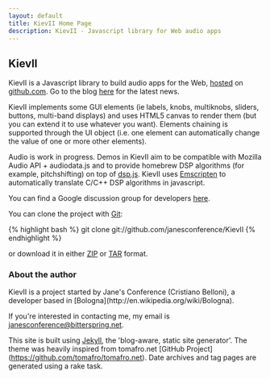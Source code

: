 ```yaml
---
layout: default
title: KievII Home Page
description: KievII - Javascript library for Web audio apps
---
```

<h2>KievII</h2>


KievII is a Javascript library to build audio apps for the Web, [hosted](https://github.com/janesconference/KievII) on [github.com](http://github.com). Go to the blog [here](blog.html) for the latest news.

KievII implements some GUI elements (ie labels, knobs, multiknobs, sliders, buttons, multi-band displays) and uses HTML5 canvas to render them (but you can extend it to use whatever you want).
Elements chaining is supported through the UI object (i.e. one element can automatically change the value of one or more other elements).

Audio is work in progress. Demos in KievII aim to be compatible with Mozilla Audio API + audiodata.js and to provide homebrew DSP algorithms (for example, pitchshifting) on top of [dsp.js](http://github.com/corbanbrook/dsp.js/).
KievII uses [Emscripten](https://github.com/janesconference/KievII/tree/master/dsp/emscripten_compiled) to automatically  translate C/C++ DSP algorithms in javascript.

You can find a Google discussion group for developers [here][group_address].

You can clone the project with [Git](http://git-scm.com):

{% highlight bash %}
git clone git://github.com/janesconference/KievII
{% endhighlight %}

or download it in either [ZIP](http://github.com/janesconference/KievII/zipball/master) or [TAR](http://github.com/janesconference/KievII/tarball/master) format.

<h3>About the author</h3>
KievII is a project started by Jane's Conference (Cristiano Belloni), a developer based in [Bologna](http://en.wikipedia.org/wiki/Bologna).  

If you're interested in contacting me, my email is <a href="mailto:janesconference@bittespring.net">janesconference@bitterspring.net</a>.

This site is built using [Jekyll](http://github.com/mojombo/jekyll/tree/master), the 'blog-aware, static site generator'.  The theme was heavily inspired from tomafro.net [GitHub Project] (https://github.com/tomafro/tomafro.net). Date archives and tag pages are generated using a rake task.

[kieviilogo]: http://bitterspring.net/images/globals/kievii_logo_little.png
[dsp.js_address]: 
[emscripten_address]: 
[group_address]: http://groups.google.com/group/kievii